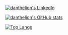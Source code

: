 [![danthelion's LinkedIn](https://img.shields.io/badge/LinkedIn-0077B5?style=for-the-badge&logo=linkedin&logoColor=white)](https://www.linkedin.com/in/danthelion/)


[![danthelion's GitHub stats](https://github-readme-stats.vercel.app/api?username=danthelion&theme=radical)](https://github.com/anuraghazra/github-readme-stats)

[![Top Langs](https://github-readme-stats.vercel.app/api/top-langs/?username=danthelion&theme=radical&hide=Jupyter+Notebook)](https://github.com/anuraghazra/github-readme-stats)
